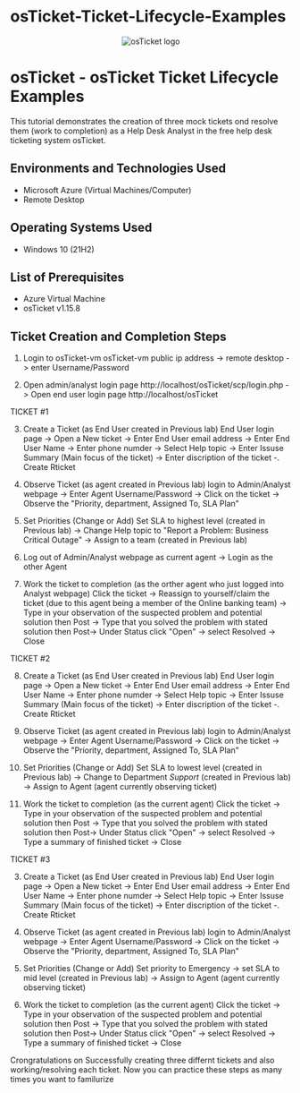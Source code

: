 # osTicket-Ticket-Lifecycle-Examples
<p align="center">
<img src="https://i.imgur.com/Clzj7Xs.png" alt="osTicket logo"/>
</p>

<h1>osTicket - osTicket Ticket Lifecycle Examples</h1>
This tutorial demonstrates the creation of three mock tickets ond resolve them (work to completion) as a Help Desk Analyst in the free help desk ticketing system osTicket.<br />



<h2>Environments and Technologies Used</h2>

- Microsoft Azure (Virtual Machines/Computer)
- Remote Desktop

<h2>Operating Systems Used </h2>

- Windows 10</b> (21H2)

<h2>List of Prerequisites</h2>

- Azure Virtual Machine
- osTicket v1.15.8



<h2> Ticket Creation and Completion Steps</h2>

1. Login to osTicket-vm
   osTicket-vm public ip address -> remote desktop -> enter Username/Password

2. Open admin/analyst login page http://localhost/osTicket/scp/login.php -> Open end user login page http://localhost/osTicket

TICKET #1

3. Create a Ticket (as End User created in Previous lab)
   End User login page -> Open a New ticket -> Enter End User email address -> Enter End User Name -> Enter phone numder -> Select Help topic -> Enter Issuse Summary (Main focus of the ticket) -> Enter discription of the ticket -. Create Rticket

4. Observe Ticket (as agent created in Previous lab)
   login to Admin/Analyst webpage -> Enter Agent Username/Password -> Click on the ticket -> Observe the "Priority, department, Assigned To, SLA Plan"

5. Set Priorities (Change or Add)
   Set SLA to highest level (created in Previous lab) -> Change Help topic to "Report a Problem: Business Critical Outage" -> Assign to a team (created in Previous lab)

6. Log out of Admin/Analyst webpage as current agent -> Login as the other Agent 

7. Work the ticket to completion (as the orther agent who just logged into Analyst webpage)
   Click the ticket -> Reassign to yourself/claim the ticket (due to this agent being a member of the Online banking team) -> Type in your observation of the suspected problem and potential solution then Post -> Type that you solved the problem with stated solution then Post-> Under Status click "Open" -> select Resolved -> Close

TICKET #2

8. Create a Ticket (as End User created in Previous lab)
   End User login page -> Open a New ticket -> Enter End User email address -> Enter End User Name -> Enter phone numder -> Select Help topic -> Enter Issuse Summary (Main focus of the ticket) -> Enter discription of the ticket -. Create Rticket

9. Observe Ticket (as agent created in Previous lab)
   login to Admin/Analyst webpage -> Enter Agent Username/Password -> Click on the ticket -> Observe the "Priority, department, Assigned To, SLA Plan"

10. Set Priorities (Change or Add)
   Set SLA to lowest level (created in Previous lab) -> Change to Department *Support* (created in Previous lab) -> Assign to Agent (agent currently observing ticket)

11. Work the ticket to completion (as the current agent)
   Click the ticket -> Type in your observation of the suspected problem and potential solution then Post -> Type that you solved the problem with stated solution then Post-> Under Status click "Open" -> select Resolved -> Type a summary of finished ticket -> Close

TICKET #3

3. Create a Ticket (as End User created in Previous lab)
   End User login page -> Open a New ticket -> Enter End User email address -> Enter End User Name -> Enter phone numder -> Select Help topic -> Enter Issuse Summary (Main focus of the ticket) -> Enter discription of the ticket -. Create Rticket

4. Observe Ticket (as agent created in Previous lab)
   login to Admin/Analyst webpage -> Enter Agent Username/Password -> Click on the ticket -> Observe the "Priority, department, Assigned To, SLA Plan"

5. Set Priorities (Change or Add)
   Set priority to Emergency -> set SLA to mid level (created in Previous lab) -> Assign to Agent (agent currently observing ticket)

7. Work the ticket to completion (as the current agent)
   Click the ticket -> Type in your observation of the suspected problem and potential solution then Post -> Type that you solved the problem with stated solution then Post-> Under Status click "Open" -> select Resolved -> Type a summary of finished ticket -> Close


Crongratulations on Successfully creating three differnt tickets and also working/resolving each ticket. Now you can practice these steps as many times you want to familurize 

